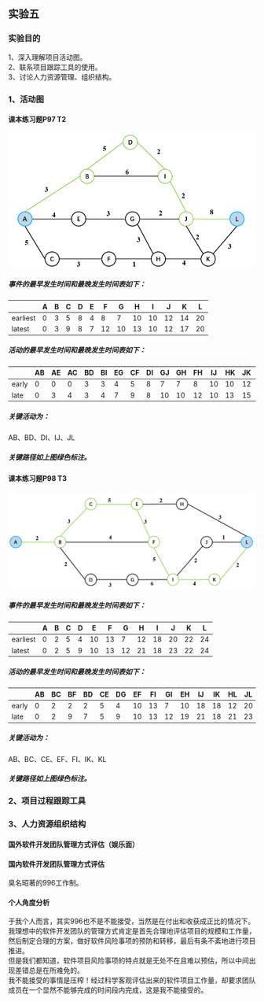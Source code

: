 ## 实验五
### 实验目的
1、深入理解项目活动图。  
2、联系项目跟踪工具的使用。  
3、讨论人力资源管理、组织结构。  
### 1、活动图
#### 课本练习题P97 T2
![P92-T2](https://github.com/renhailiyou/Software-Project/blob/main/MATERIAL/ex5-1.png)
##### 事件的最早发生时间和最晚发生时间表如下：
|          | A | B | C | D | E | F  | G  | H  | I  | J  | K  | L  |
|----------|---|---|---|---|---|----|----|----|----|----|----|----|
| earliest | 0 | 3 | 5 | 8 | 4 | 8  | 7  | 10 | 10 | 12 | 14 | 20 |
| latest   | 0 | 3 | 9 | 8 | 7 | 12 | 10 | 13 | 10 | 12 | 17 | 20 |

##### 活动的最早发生时间和最晚发生时间表如下：
|       | AB | AE | AC | BD | BI | EG | CF | DI | GJ | GH | FH | IJ | HK | JK | JL | KL |
|-------|----|----|----|----|----|----|----|----|----|----|----|----|----|----|----|----|
| early | 0  | 0  | 0  | 3  | 3  | 4  | 5  | 8  | 7  | 7  | 8  | 10 | 10 | 12 | 12 | 14 |
| late  | 0  | 3  | 4  | 3  | 4  | 7  | 9  | 8  | 10 | 10 | 12 | 10 | 13 | 15 | 12 | 17 |
##### 关键活动为：
AB、BD、DI、IJ、JL
##### 关键路径如上图绿色标注。

#### 课本练习题P98 T3
![P93-3](https://github.com/renhailiyou/Software-Project/blob/main/MATERIAL/ex5-2.png)
##### 事件的最早发生时间和最晚发生时间表如下：
|          | A | B | C | D | E  | F  | G  | H  | I  | J  | K  | L  |
|----------|---|---|---|---|----|----|----|----|----|----|----|----|
| earliest | 0 | 2 | 5 | 4 | 10 | 13 | 7  | 12 | 18 | 20 | 22 | 24 |
| latest   | 0 | 2 | 5 | 9 | 10 | 13 | 12 | 21 | 18 | 23 | 22 | 24 |

##### 活动的最早发生时间和最晚发生时间表如下：
|       | AB | BC | BF | BD | CE | DG | EF | FI | GI | EH | IJ | IK | HL | JL | KL |
|-------|----|----|----|----|----|----|----|----|----|----|----|----|----|----|----|
| early | 0  | 2  | 2  | 2  | 5  | 4  | 10 | 13 | 7  | 10 | 18 | 18 | 12 | 20 | 22 |
| late  | 0  | 2  | 9  | 7  | 5  | 9  | 10 | 13 | 12 | 19 | 21 | 18 | 21 | 23 | 22 |
##### 关键活动为：
AB、BC、CE、EF、FI、IK、KL
##### 关键路径如上图绿色标注。

### 2、项目过程跟踪工具

### 3、人力资源组织结构
#### 国外软件开发团队管理方式评估（娱乐面）

#### 国内软件开发团队管理方式评估
臭名昭著的996工作制。
#### 个人角度分析
于我个人而言，其实996也不是不能接受，当然是在付出和收获成正比的情况下。  
我理想中的软件开发团队的管理方式肯定是首先合理地评估项目的规模和工作量，然后制定合理的方案，做好软件风险事项的预防和转移，最后有条不紊地进行项目推进。  
但是我们都知道，软件项目风险事项的特点就是无处不在且难以预估，所以中间出现差错总是在所难免的。  
我不能接受的事情是压榨！经过科学客观评估出来的软件项目工作量，却要求团队成员在一个显然不能够完成的时间段内完成，这是我不能接受的。
